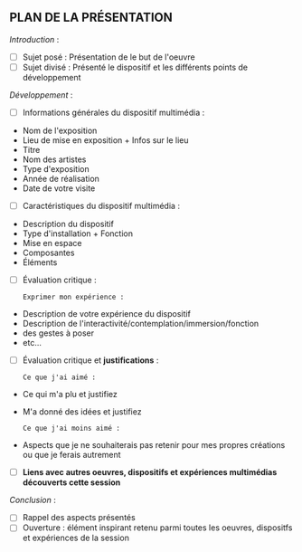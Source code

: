 ## PLAN DE LA PRÉSENTATION

*Introduction* :
- [ ] Sujet posé : Présentation de le but de l'oeuvre
- [ ] Sujet divisé : Présenté le dispositif et les différents points de développement

*Développement* :
- [ ] Informations générales du dispositif multimédia :
* Nom de l'exposition
* Lieu de mise en exposition + Infos sur le lieu
* Titre
* Nom des artistes
* Type d'exposition
* Année de réalisation
* Date de votre visite
- [ ] Caractéristiques du dispositif multimédia :
* Description du dispositif
* Type d'installation + Fonction
* Mise en espace
* Composantes
* Éléments
- [ ] Évaluation critique :
      
      Exprimer mon expérience :
* Description de votre expérience du dispositif
* Description de l'interactivité/contemplation/immersion/fonction
* des gestes à poser
* etc...
- [ ] Évaluation critique et **justifications** :
      
      Ce que j'ai aimé :
* Ce qui m'a plu et justifiez
* M'a donné des idées et justifiez
  
      Ce que j'ai moins aimé :
* Aspects que je ne souhaiterais pas retenir pour mes propres créations ou que je ferais autrement
- [ ] **Liens avec autres oeuvres, dispositifs et expériences multimédias découverts cette session**

*Conclusion* :
- [ ] Rappel des aspects présentés
- [ ] Ouverture : élément inspirant retenu parmi toutes les oeuvres, dispositfs et expériences de la session
